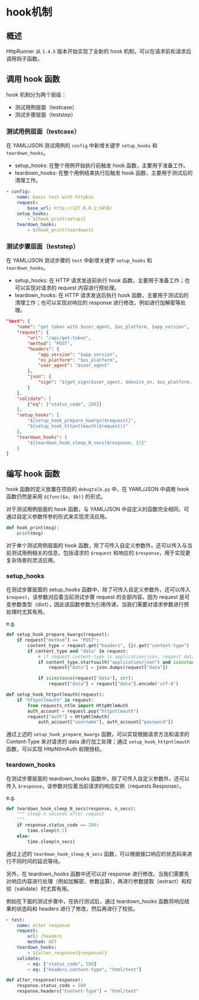 # hook机制

## 概述

HttpRunner 从 `1.4.5` 版本开始实现了全新的 hook 机制，可以在请求前和请求后调用钩子函数。

## 调用 hook 函数

hook 机制分为两个层级：

- 测试用例层面（testcase）
- 测试步骤层面（teststep）

### 测试用例层面（testcase）

在 YAML/JSON 测试用例的 `config` 中新增关键字 `setup_hooks` 和 `teardown_hooks`。

- setup_hooks: 在整个用例开始执行前触发 hook 函数，主要用于准备工作。
- teardown_hooks: 在整个用例结束执行后触发 hook 函数，主要用于测试后的清理工作。

```yaml
- config:
    name: basic test with httpbin
    request:
        base_url: http://127.0.0.1:3458/
    setup_hooks:
        - ${hook_print(setup)}
    teardown_hooks:
        - ${hook_print(teardown)}
```

### 测试步骤层面（teststep）

在 YAML/JSON 测试步骤的 `test` 中新增关键字 `setup_hooks` 和 `teardown_hooks`。

- setup_hooks: 在 HTTP 请求发送前执行 hook 函数，主要用于准备工作；也可以实现对请求的 request 内容进行预处理。
- teardown_hooks: 在 HTTP 请求发送后执行 hook 函数，主要用于测试后的清理工作；也可以实现对响应的 response 进行修改，例如进行加解密等处理。

```json
"test": {
    "name": "get token with $user_agent, $os_platform, $app_version",
    "request": {
        "url": "/api/get-token",
        "method": "POST",
        "headers": {
            "app_version": "$app_version",
            "os_platform": "$os_platform",
            "user_agent": "$user_agent"
        },
        "json": {
            "sign": "${get_sign($user_agent, $device_sn, $os_platform, $app_version)}"
        }
    },
    "validate": [
        {"eq": ["status_code", 200]}
    ],
    "setup_hooks": [
        "${setup_hook_prepare_kwargs($request)}",
        "${setup_hook_httpntlmauth($request)}"
    ],
    "teardown_hooks": [
        "${teardown_hook_sleep_N_secs($response, 2)}"
    ]
}
```

## 编写 hook 函数

hook 函数的定义放置在项目的 `debugtalk.py` 中，在 YAML/JSON 中调用 hook 函数仍然是采用 `${func($a, $b)}` 的形式。

对于测试用例层面的 hook 函数，与 YAML/JSON 中自定义的函数完全相同，可通过自定义参数传参的形式来实现灵活应用。

```python
def hook_print(msg):
    print(msg)
```

对于单个测试用例层面的 hook 函数，除了可传入自定义参数外，还可以传入与当前测试用例相关的信息，包括请求的 `$request` 和响应的 `$response`，用于实现更复杂场景的灵活应用。

### setup_hooks

在测试步骤层面的 setup_hooks 函数中，除了可传入自定义参数外，还可以传入 `$request`，该参数对应着当前测试步骤 request 的全部内容。因为 request 是可变参数类型（dict），因此该函数参数为引用传递，当我们需要对请求参数进行预处理时尤其有用。

e.g.

```python
def setup_hook_prepare_kwargs(request):
    if request["method"] == "POST":
        content_type = request.get("headers", {}).get("content-type")
        if content_type and "data" in request:
            # if request content-type is application/json, request data should be dumped
            if content_type.startswith("application/json") and isinstance(request["data"], (dict, list)):
                request["data"] = json.dumps(request["data"])

            if isinstance(request["data"], str):
                request["data"] = request["data"].encode('utf-8')

def setup_hook_httpntlmauth(request):
    if "httpntlmauth" in request:
        from requests_ntlm import HttpNtlmAuth
        auth_account = request.pop("httpntlmauth")
        request["auth"] = HttpNtlmAuth(
            auth_account["username"], auth_account["password"])
```

通过上述的 `setup_hook_prepare_kwargs` 函数，可以实现根据请求方法和请求的 Content-Type 来对请求的 data 进行加工处理；通过 `setup_hook_httpntlmauth` 函数，可以实现 HttpNtlmAuth 权限授权。

### teardown_hooks

在测试步骤层面的 teardown_hooks 函数中，除了可传入自定义参数外，还可以传入 `$response`，该参数对应着当前请求的响应实例（requests.Response）。

e.g.

```python
def teardown_hook_sleep_N_secs(response, n_secs):
    """ sleep n seconds after request
    """
    if response.status_code == 200:
        time.sleep(0.1)
    else:
        time.sleep(n_secs)
```

通过上述的 `teardown_hook_sleep_N_secs` 函数，可以根据接口响应的状态码来进行不同时间的延迟等待。

另外，在 teardown_hooks 函数中还可以对 response 进行修改。当我们需要先对响应内容进行处理（例如加解密、参数运算），再进行参数提取（extract）和校验（validate）时尤其有用。

例如在下面的测试步骤中，在执行测试后，通过 teardown_hooks 函数将响应结果的状态码和 headers 进行了修改，然后再进行了校验。

```yaml
- test:
    name: alter response
    request:
        url: /headers
        method: GET
    teardown_hooks:
        - ${alter_response($response)}
    validate:
        - eq: ["status_code", 500]
        - eq: ["headers.content-type", "html/text"]
```

```python
def alter_response(response):
    response.status_code = 500
    response.headers["Content-Type"] = "html/text"
```

